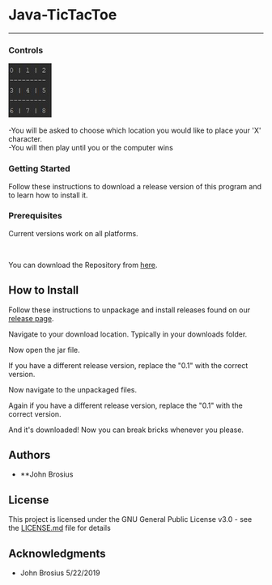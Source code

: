# Java-TicTacToe
<hr>


### Controls
<img src="tictactoe.JPG">

-You will be asked to choose which location you would like to place your 'X' character. <br>
-You will then play until you or the computer wins
  
### Getting Started

Follow these instructions to download a release version of this program and to learn how to install it.

### Prerequisites

Current versions work on all platforms.

<br>

You can download the Repository from [here](https://github.com/brosius02/Java-TicTacToe/releases).


## How to Install

Follow these instructions to unpackage and install releases found on our [release page](https://github.com/brosius02/Java-TicTacToe/releases).

Navigate to your download location. Typically in your downloads folder.

Now open the jar file. 

If you have a different release version, replace the "0.1" with the correct version.


Now navigate to the unpackaged files.

Again if you have a different release version, replace the "0.1" with the correct version.


And it's downloaded! Now you can break bricks whenever you please.

## Authors

* **John Brosius

## License

This project is licensed under the GNU General Public License v3.0 - see the [LICENSE.md](LICENSE.md) file for details

## Acknowledgments

* John Brosius 5/22/2019
